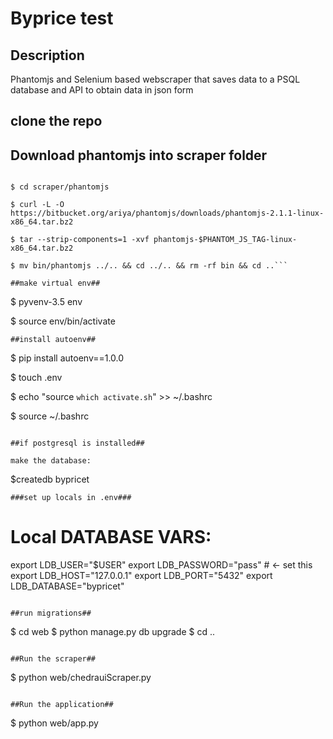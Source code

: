 # Byprice test

## Description
Phantomjs and Selenium based webscraper that saves data to a PSQL database and API  to obtain data in json form


## clone the repo

## Download phantomjs into scraper folder

```$ mkdir scraper/phantomjs

$ cd scraper/phantomjs

$ curl -L -O https://bitbucket.org/ariya/phantomjs/downloads/phantomjs-2.1.1-linux-x86_64.tar.bz2

$ tar --strip-components=1 -xvf phantomjs-$PHANTOM_JS_TAG-linux-x86_64.tar.bz2

$ mv bin/phantomjs ../.. && cd ../.. && rm -rf bin && cd ..```

##make virtual env##

```
$ pyvenv-3.5 env

$ source env/bin/activate
```
##install autoenv##

```
$ pip install autoenv==1.0.0

$ touch .env

$ echo "source `which activate.sh`" >> ~/.bashrc

$ source ~/.bashrc
```

##if postgresql is installed##

make the database:
```
$createdb bypricet
```
###set up locals in .env###

```
# Local DATABASE VARS:
export LDB_USER="$USER"
export LDB_PASSWORD="pass" # <- set this
export LDB_HOST="127.0.0.1"
export LDB_PORT="5432"
export LDB_DATABASE="bypricet"
```

##run migrations##
```
$ cd web
$ python manage.py db upgrade
$ cd ..
```

##Run the scraper##

```
$ python web/chedrauiScraper.py
```

##Run the application##

```
$ python web/app.py
```
